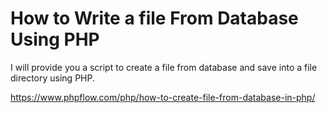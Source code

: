 # How to Write a file From Database Using PHP
I will provide you a script to create a file from database and save into a file directory using PHP. 

https://www.phpflow.com/php/how-to-create-file-from-database-in-php/